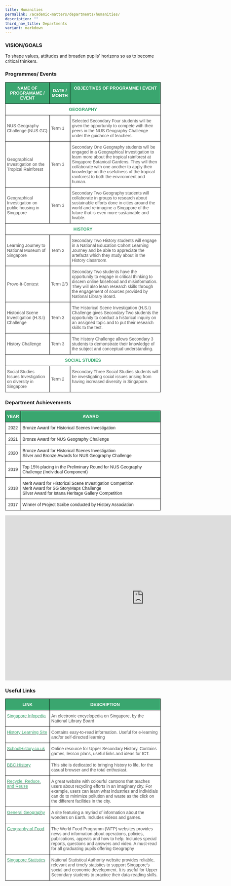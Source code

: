 ```yaml
---
title: Humanities
permalink: /academic-matters/departments/humanities/
description: ""
third_nav_title: Departments
variant: markdown
---
```

### VISION/GOALS

To shape values, attitudes and broaden pupils' horizons so as to become critical thinkers.

### Programmes/ Events

<style type="text/css">
.tg  {border-collapse:collapse;border-spacing:0;}
.tg td{border-color:black;border-style:solid;border-width:1px;font-family:Arial, sans-serif;font-size:14px;
  overflow:hidden;padding:10px 5px;word-break:normal;}
.tg th{border-color:black;border-style:solid;border-width:1px;font-family:Arial, sans-serif;font-size:14px;
  font-weight:normal;overflow:hidden;padding:10px 5px;word-break:normal;}
.tg .tg-61iw{background-color:#FFF;color:#F00;text-align:left;vertical-align:top}
.tg .tg-k0s0{background-color:#3AA66F;color:#FFF;font-weight:bold;text-align:center;vertical-align:middle}
.tg .tg-0y1c{background-color:#3AA66F;color:#FFF;font-weight:bold;text-align:center;vertical-align:top}
.tg .tg-olsu{background-color:#FFF;color:#3AA66F;font-weight:bold;text-align:center;vertical-align:top}
.tg .tg-mwz3{background-color:#FFF;color:#565656;text-align:left;vertical-align:middle}
.tg .tg-njgx{background-color:#FFF;color:#565656;text-align:left;vertical-align:top}
</style>
<table class="tg">
<thead>
  <tr>
    <th class="tg-k0s0"><span style="color:#FFF;background-color:#3AA66F">NAME OF PROGRAMAME / EVENT</span></th>
    <th class="tg-k0s0"><span style="color:#FFF;background-color:#3AA66F">DATE / MONTH</span></th>
    <th class="tg-0y1c">OBJECTIVES OF PROGRAMME / EVENT</th>
  </tr>
</thead>
<tbody>
  <tr>
    <td colspan="3" class="tg-olsu"><span style="font-weight:700;color:#3AA66F">GEOGRAPHY </span></td>
  </tr>
  <tr>
    <td class="tg-mwz3"><span style="color:#565656"> NUS Geography Challenge (NUS GC)</span></td>
    <td class="tg-mwz3"><span style="color:#565656"> Term 1</span></td>
    <td class="tg-mwz3"><span style="color:#565656"> Selected Secondary Four students will be given the opportunity to compete with their peers in the NUS Geography Challenge under the guidance of teachers.</span></td>
  </tr>
  <tr>
    <td class="tg-mwz3"><span style="color:#565656">Geographical Investigation on the Tropical Rainforest</span></td>
    <td class="tg-mwz3"><span style="color:#565656"> Term 3</span></td>
    <td class="tg-mwz3"><span style="color:#565656">Secondary One Geography students will be engaged in a Geographical Investigation to learn more about the tropical rainforest at Singapore Botanical Gardens. They will then collaborate with one another to apply their knowledge on the usefulness of the tropical rainforest to both the environment and human.</span></td>
  </tr>
  <tr>
    <td class="tg-mwz3"><span style="color:#565656">Geographical Investigation on public  housing in Singapore </span></td>
    <td class="tg-mwz3"><span style="color:#565656"> Term 3</span></td>
    <td class="tg-mwz3"><span style="color:#565656">Secondary Two Geography students will collaborate in groups to research about sustainable efforts done in cities around the world and re-imagine a Singapore of the future that is even more sustainable and livable. </span><br></td>
  </tr>
 
  
  <tr>
    <td colspan="3" class="tg-olsu"><span style="font-weight:700;color:#3AA66F"> HISTORY </span></td>
  </tr>
	<tr>
    <td class="tg-mwz3"><span style="color:#565656">Learning Journey to National Museum of Singapore </span></td>
    <td class="tg-mwz3"><span style="color:#565656"> Term 2</span></td>
    <td class="tg-mwz3"><span style="color:#565656">Secondary Two History students will engage in a National Education Cohort Learning Journey and be able to appreciate the artefacts which they study about in the History classroom.</span></td>
  </tr>
	<tr>
    <td class="tg-mwz3"><span style="color:#565656">Prove-It-Contest</span></td>
    <td class="tg-mwz3"><span style="color:#565656"> Term 2/3</span></td>
    <td class="tg-njgx"><span style="color:#565656">Secondary Two students have the opportunity to engage in critical thinking to discern online falsehood and misinformation. They will also learn research skills through the engagement of sources provided by National Library Board.</span></td>
  </tr>
  <tr>
    <td class="tg-mwz3"><span style="color:#565656">Historical Scene Investigation (H.S.I) Challenge</span></td>
    <td class="tg-mwz3"><span style="color:#565656">Term 3</span></td>
    <td class="tg-mwz3"><span style="color:#565656">The Historical Scene Investigation (H.S.I) Challenge gives Secondary Two students the opportunity to conduct a historical inquiry on an assigned topic and to put their research skills to the test.</span></td>
  </tr>
  <tr>
    <td class="tg-mwz3"><span style="color:#565656">History Challenge</span></td>
    <td class="tg-mwz3"><span style="color:#565656">Term 3</span></td>
    <td class="tg-mwz3"><span style="color:#565656">The History Challenge allows Secondary 3 students to demonstrate their knowledge of the subject and conceptual understanding.</span></td>
  </tr>

  <tr>
    <td colspan="3" class="tg-olsu"><span style="font-weight:700;color:#3AA66F"> SOCIAL STUDIES</span></td>
  </tr>
  <tr>
    <td class="tg-mwz3"><span style="color:#565656">Social Studies Issues Investigation on diversity in Singapore</span><br></td>
    <td class="tg-mwz3"><span style="color:#565656">Term 2 </span></td>
    <td class="tg-61iw"><span style="color:#565656">Secondary Three Social Studies students will be investigating social issues arising from having increased diversity in Singapore.</span></td>
  </tr>
</tbody>
</table>

### Department Achievements

<style type="text/css">
.tg  {border-collapse:collapse;border-spacing:0;}
.tg td{border-color:black;border-style:solid;border-width:1px;font-family:Arial, sans-serif;font-size:14px;
  overflow:hidden;padding:10px 5px;word-break:normal;}
.tg th{border-color:black;border-style:solid;border-width:1px;font-family:Arial, sans-serif;font-size:14px;
  font-weight:normal;overflow:hidden;padding:10px 5px;word-break:normal;}
.tg .tg-k0s0{background-color:#3AA66F;color:#FFF;font-weight:bold;text-align:center;vertical-align:middle}
.tg .tg-a3j2{background-color:#FFF;color:#222;text-align:center;vertical-align:middle}
.tg .tg-tsok{background-color:#FFF;color:#222;text-align:left;vertical-align:top}
.tg .tg-1ppo{background-color:#FFF;color:#222;text-align:left;vertical-align:middle}
</style>
<table class="tg">
<thead>
  <tr>
    <th class="tg-k0s0"><span style="color:#FFF;background-color:#3AA66F">YEAR</span></th>
    <th class="tg-k0s0"><span style="color:#FFF;background-color:#3AA66F">AWARD</span></th>
  </tr>
</thead>
<tbody>
	<tr>
    <td class="tg-a3j2"><span style="color:#222;background-color:#FFF">2022</span></td>
    <td class="tg-tsok">Bronze Award for Historical Scenes Investigation</td>
  </tr>
	<tr>
    <td class="tg-a3j2"><span style="color:#222;background-color:#FFF">2021</span></td>
    <td class="tg-tsok">Bronze Award for NUS Geography Challenge</td>
  </tr>
  <tr>
    <td class="tg-a3j2"><span style="color:#222;background-color:#FFF">2020</span></td>
    <td class="tg-tsok">Bronze Award for Historical Scenes Investigation<br>Silver and Bronze Awards for NUS Geography Challenge</td>
  </tr>
  <tr>
    <td class="tg-a3j2"><span style="color:#222;background-color:#FFF"> 2019</span></td>
    <td class="tg-1ppo"><span style="color:#222;background-color:#FFF">Top 15% placing in the Preliminary Round for NUS Geography Challenge (Individual Component)</span><br></td>
  </tr>
  <tr>
    <td class="tg-a3j2"><span style="color:#222;background-color:#FFF">2018</span></td>
    <td class="tg-tsok">Merit Award for Historical Scene Investigation Competition<br>Merit Award for SG StoryMaps Challenge<br>Silver Award for Istana Heritage Gallery Competition</td>
  </tr>
  <tr>
    <td class="tg-a3j2"><span style="color:#222;background-color:#FFF">2017</span></td>
    <td class="tg-1ppo"><span style="color:#222;background-color:#FFF">Winner of Project Scribe conducted by History Association</span></td>
  </tr>
</tbody>
</table>

<iframe allowfullscreen="true" height="535" width="900" frameborder="0" src="https://docs.google.com/presentation/d/e/2PACX-1vTYUtievWYYQ9UjmgBXh6LxeRJDRs1AHYlQDgEau6Am00iyxqZssODwwHzzNuqCKR8EGa4uKslvuuQG/embed?start=true&amp;loop=true&amp;delayms=3000"></iframe>

### Useful Links


<style type="text/css">
.tg  {border-collapse:collapse;border-spacing:0;}
.tg td{border-color:black;border-style:solid;border-width:1px;font-family:Arial, sans-serif;font-size:14px;
  overflow:hidden;padding:10px 5px;word-break:normal;}
.tg th{border-color:black;border-style:solid;border-width:1px;font-family:Arial, sans-serif;font-size:14px;
  font-weight:normal;overflow:hidden;padding:10px 5px;word-break:normal;}
.tg .tg-k0s0{background-color:#3AA66F;color:#FFF;font-weight:bold;text-align:center;vertical-align:middle}
.tg .tg-av5t{background-color:#FFF;color:#3AA66F;text-align:left;vertical-align:top}
.tg .tg-mwz3{background-color:#FFF;color:#565656;text-align:left;vertical-align:middle}
</style>
<table class="tg">
<thead>
  <tr>
    <th class="tg-k0s0"><span style="color:#FFF;background-color:#3AA66F">LINK</span></th>
    <th class="tg-k0s0"><span style="color:#FFF;background-color:#3AA66F">DESCRIPTION</span></th>
  </tr>
</thead>
<tbody>
  <tr>
    <td class="tg-av5t"><a href="http://infopedia.nl.sg/"><span style="text-decoration:none;color:#3AA66F">Singapore Infopedia</span></a></td>
    <td class="tg-mwz3"><span style="color:#565656">An electronic encyclopedia on Singapore, by the National Library Board</span></td>
  </tr>
  <tr>
    <td class="tg-av5t"><a href="http://www.historylearningsite.co.uk/"><span style="text-decoration:none;color:#3AA66F">History Learning Site</span></a></td>
    <td class="tg-mwz3"><span style="color:#565656">Contains easy-to-read information. Useful for e-learning and/or self-directed learning</span></td>
  </tr>
  <tr>
    <td class="tg-av5t"><a href="http://www.schoolhistory.co.uk/"><span style="text-decoration:none;color:#3AA66F">SchoolHistory.co.uk</span></a></td>
    <td class="tg-mwz3"><span style="color:#565656">Online resource for Upper Secondary History. Contains games, lesson plans, useful links and ideas for ICT.</span></td>
  </tr>
  <tr>
    <td class="tg-av5t"><a href="http://www.bbc.co.uk/history"><span style="text-decoration:none;color:#3AA66F">BBC History</span></a></td>
    <td class="tg-mwz3"><span style="color:#565656">This site is dedicated to bringing history to life, for the casual browser and the total enthusiast.</span></td>
  </tr>
  <tr>
    <td class="tg-av5t"><a href="http://www.epa.gov/recyclecity/"><span style="text-decoration:none;color:#3AA66F">Recycle, Reduce, and Reuse</span></a></td>
    <td class="tg-mwz3"><span style="color:#565656">A great website with colourful cartoons that teaches users about recycling efforts in an imaginary city. For example, users can learn what industries and individials can do to minimize pollution and waste as the click on the different facilities in the city.</span></td>
  </tr>
  <tr>
    <td class="tg-av5t"><a href="http://www.nationalgeographic.com/"><span style="text-decoration:none;color:#3AA66F">General Geography</span></a></td>
    <td class="tg-mwz3"><span style="color:#565656">A site featuring a myriad of information about the wonders on Earth. Includes videos and games.</span></td>
  </tr>
  <tr>
    <td class="tg-av5t"><a href="http://www.wfp.org/"><span style="text-decoration:none;color:#3AA66F">Geography of Food</span></a></td>
    <td class="tg-mwz3"><span style="color:#565656">The World Food Programm (WFP) websites provides news and information about operations, policies, publications, appeals and how to help. Includes special reports, questions and answers and video.  A must-read for all graduating pupils offering Geography</span></td>
  </tr>
  <tr>
    <td class="tg-av5t"><a href="http://www.singstat.gov.sg/"><span style="text-decoration:none;color:#3AA66F">Singapore Statistics</span></a><span style="color:#565656"> </span></td>
    <td class="tg-mwz3"><span style="color:#565656"> National Statistical Authority website provides reliable, relevant and timely statistics to support Singapore’s social and economic development. It is useful for Upper Secondary students to practice their data-reading skills.</span></td>
  </tr>
</tbody>
</table>